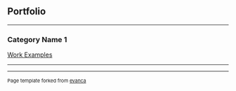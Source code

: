 ## Portfolio

---

### Category Name 1 

<a href="https://github.com/CelticJasen/workexamples">Work Examples</a>

---



---
<p style="font-size:11px">Page template forked from <a href="https://github.com/evanca/quick-portfolio">evanca</a></p>
<!-- Remove above link if you don't want to attibute -->
